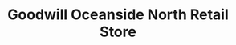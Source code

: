---
title: "Goodwill Oceanside North Retail Store"
url: /oceanside/goodwill-oceanside-north-retail-store/
shop: Gebrauchtwaren
---